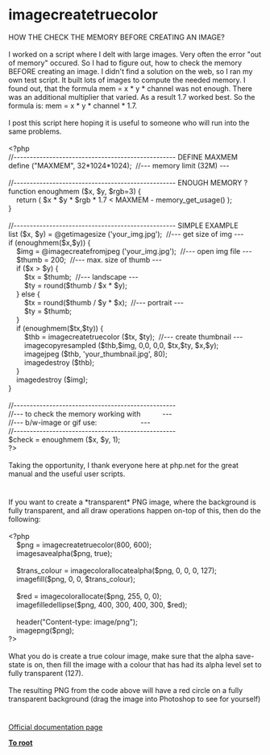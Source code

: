 # imagecreatetruecolor




<div class="phpcode"><span class="html">
HOW THE CHECK THE MEMORY BEFORE CREATING AN IMAGE?<br><br>I worked on a script where I delt with large images. Very often the error &quot;out of memory&quot; occured. So I had to figure out, how to check the memory BEFORE creating an image. I didn&apos;t find a solution on the web, so I ran my own test script. It built lots of images to compute the needed memory. I found out, that the formula mem = x * y * channel was not enough. There was an additional multiplier that varied. As a result 1.7 worked best. So the formula is: mem = x * y * channel * 1.7.<br><br>I post this script here hoping it is useful to someone who will run into the same problems.<br><br><span class="default">&lt;?php<br></span><span class="comment">//-------------------------------------------------- DEFINE MAXMEM<br></span><span class="default">define </span><span class="keyword">(</span><span class="string">&quot;MAXMEM&quot;</span><span class="keyword">, </span><span class="default">32</span><span class="keyword">*</span><span class="default">1024</span><span class="keyword">*</span><span class="default">1024</span><span class="keyword">);&#xA0; </span><span class="comment">//--- memory limit (32M) ---<br><br>//-------------------------------------------------- ENOUGH MEMORY ?<br></span><span class="keyword">function </span><span class="default">enoughmem </span><span class="keyword">(</span><span class="default">$x</span><span class="keyword">, </span><span class="default">$y</span><span class="keyword">, </span><span class="default">$rgb</span><span class="keyword">=</span><span class="default">3</span><span class="keyword">) {<br>&#xA0; &#xA0; return ( </span><span class="default">$x </span><span class="keyword">* </span><span class="default">$y </span><span class="keyword">* </span><span class="default">$rgb </span><span class="keyword">* </span><span class="default">1.7 </span><span class="keyword">&lt; </span><span class="default">MAXMEM </span><span class="keyword">- </span><span class="default">memory_get_usage</span><span class="keyword">() );<br>}<br><br></span><span class="comment">//-------------------------------------------------- SIMPLE EXAMPLE<br></span><span class="keyword">list (</span><span class="default">$x</span><span class="keyword">, </span><span class="default">$y</span><span class="keyword">) = @</span><span class="default">getimagesize </span><span class="keyword">(</span><span class="string">&apos;your_img.jpg&apos;</span><span class="keyword">);&#xA0; </span><span class="comment">//--- get size of img ---<br></span><span class="keyword">if (</span><span class="default">enoughmem</span><span class="keyword">(</span><span class="default">$x</span><span class="keyword">,</span><span class="default">$y</span><span class="keyword">)) {<br>&#xA0; &#xA0; </span><span class="default">$img </span><span class="keyword">= @</span><span class="default">imagecreatefromjpeg </span><span class="keyword">(</span><span class="string">&apos;your_img.jpg&apos;</span><span class="keyword">);&#xA0; </span><span class="comment">//--- open img file ---<br>&#xA0; &#xA0; </span><span class="default">$thumb </span><span class="keyword">= </span><span class="default">200</span><span class="keyword">;&#xA0; </span><span class="comment">//--- max. size of thumb ---<br>&#xA0; &#xA0; </span><span class="keyword">if (</span><span class="default">$x </span><span class="keyword">&gt; </span><span class="default">$y</span><span class="keyword">) {<br>&#xA0; &#xA0; &#xA0; &#xA0; </span><span class="default">$tx </span><span class="keyword">= </span><span class="default">$thumb</span><span class="keyword">;&#xA0; </span><span class="comment">//--- landscape ---<br>&#xA0; &#xA0; &#xA0; &#xA0; </span><span class="default">$ty </span><span class="keyword">= </span><span class="default">round</span><span class="keyword">(</span><span class="default">$thumb </span><span class="keyword">/ </span><span class="default">$x </span><span class="keyword">* </span><span class="default">$y</span><span class="keyword">);<br>&#xA0; &#xA0; } else {<br>&#xA0; &#xA0; &#xA0; &#xA0; </span><span class="default">$tx </span><span class="keyword">= </span><span class="default">round</span><span class="keyword">(</span><span class="default">$thumb </span><span class="keyword">/ </span><span class="default">$y </span><span class="keyword">* </span><span class="default">$x</span><span class="keyword">);&#xA0; </span><span class="comment">//--- portrait ---<br>&#xA0; &#xA0; &#xA0; &#xA0; </span><span class="default">$ty </span><span class="keyword">= </span><span class="default">$thumb</span><span class="keyword">;<br>&#xA0; &#xA0; }<br>&#xA0; &#xA0; if (</span><span class="default">enoughmem</span><span class="keyword">(</span><span class="default">$tx</span><span class="keyword">,</span><span class="default">$ty</span><span class="keyword">)) {<br>&#xA0; &#xA0; &#xA0; &#xA0; </span><span class="default">$thb </span><span class="keyword">= </span><span class="default">imagecreatetruecolor </span><span class="keyword">(</span><span class="default">$tx</span><span class="keyword">, </span><span class="default">$ty</span><span class="keyword">);&#xA0; </span><span class="comment">//--- create thumbnail ---<br>&#xA0; &#xA0; &#xA0; &#xA0; </span><span class="default">imagecopyresampled </span><span class="keyword">(</span><span class="default">$thb</span><span class="keyword">,</span><span class="default">$img</span><span class="keyword">, </span><span class="default">0</span><span class="keyword">,</span><span class="default">0</span><span class="keyword">, </span><span class="default">0</span><span class="keyword">,</span><span class="default">0</span><span class="keyword">, </span><span class="default">$tx</span><span class="keyword">,</span><span class="default">$ty</span><span class="keyword">, </span><span class="default">$x</span><span class="keyword">,</span><span class="default">$y</span><span class="keyword">);<br>&#xA0; &#xA0; &#xA0; &#xA0; </span><span class="default">imagejpeg </span><span class="keyword">(</span><span class="default">$thb</span><span class="keyword">, </span><span class="string">&apos;your_thumbnail.jpg&apos;</span><span class="keyword">, </span><span class="default">80</span><span class="keyword">);<br>&#xA0; &#xA0; &#xA0; &#xA0; </span><span class="default">imagedestroy </span><span class="keyword">(</span><span class="default">$thb</span><span class="keyword">);<br>&#xA0; &#xA0; }<br>&#xA0; &#xA0; </span><span class="default">imagedestroy </span><span class="keyword">(</span><span class="default">$img</span><span class="keyword">);<br>}<br><br></span><span class="comment">//--------------------------------------------------<br>//--- to check the memory working with&#xA0; &#xA0; &#xA0; &#xA0; &#xA0;&#xA0; ---<br>//--- b/w-image or gif use:&#xA0; &#xA0; &#xA0; &#xA0; &#xA0; &#xA0; &#xA0; &#xA0; &#xA0; &#xA0; &#xA0; ---<br>//--------------------------------------------------<br></span><span class="default">$check </span><span class="keyword">= </span><span class="default">enoughmem </span><span class="keyword">(</span><span class="default">$x</span><span class="keyword">, </span><span class="default">$y</span><span class="keyword">, </span><span class="default">1</span><span class="keyword">);<br></span><span class="default">?&gt;<br></span><br>Taking the opportunity, I thank everyone here at php.net for the great manual and the useful user scripts.</span>
</div>
  

#


<div class="phpcode"><span class="html">
If you want to create a *transparent* PNG image, where the background is fully transparent, and all draw operations happen on-top of this, then do the following:<br><br><span class="default">&lt;?php<br>&#xA0; &#xA0; $png </span><span class="keyword">= </span><span class="default">imagecreatetruecolor</span><span class="keyword">(</span><span class="default">800</span><span class="keyword">, </span><span class="default">600</span><span class="keyword">);<br>&#xA0; &#xA0; </span><span class="default">imagesavealpha</span><span class="keyword">(</span><span class="default">$png</span><span class="keyword">, </span><span class="default">true</span><span class="keyword">);<br><br>&#xA0; &#xA0; </span><span class="default">$trans_colour </span><span class="keyword">= </span><span class="default">imagecolorallocatealpha</span><span class="keyword">(</span><span class="default">$png</span><span class="keyword">, </span><span class="default">0</span><span class="keyword">, </span><span class="default">0</span><span class="keyword">, </span><span class="default">0</span><span class="keyword">, </span><span class="default">127</span><span class="keyword">);<br>&#xA0; &#xA0; </span><span class="default">imagefill</span><span class="keyword">(</span><span class="default">$png</span><span class="keyword">, </span><span class="default">0</span><span class="keyword">, </span><span class="default">0</span><span class="keyword">, </span><span class="default">$trans_colour</span><span class="keyword">);<br>&#xA0; &#xA0; <br>&#xA0; &#xA0; </span><span class="default">$red </span><span class="keyword">= </span><span class="default">imagecolorallocate</span><span class="keyword">(</span><span class="default">$png</span><span class="keyword">, </span><span class="default">255</span><span class="keyword">, </span><span class="default">0</span><span class="keyword">, </span><span class="default">0</span><span class="keyword">);<br>&#xA0; &#xA0; </span><span class="default">imagefilledellipse</span><span class="keyword">(</span><span class="default">$png</span><span class="keyword">, </span><span class="default">400</span><span class="keyword">, </span><span class="default">300</span><span class="keyword">, </span><span class="default">400</span><span class="keyword">, </span><span class="default">300</span><span class="keyword">, </span><span class="default">$red</span><span class="keyword">);<br>&#xA0; &#xA0; <br>&#xA0; &#xA0; </span><span class="default">header</span><span class="keyword">(</span><span class="string">&quot;Content-type: image/png&quot;</span><span class="keyword">);<br>&#xA0; &#xA0; </span><span class="default">imagepng</span><span class="keyword">(</span><span class="default">$png</span><span class="keyword">);<br></span><span class="default">?&gt;<br></span><br>What you do is create a true colour image, make sure that the alpha save-state is on, then fill the image with a colour that has had its alpha level set to fully transparent (127).<br><br>The resulting PNG from the code above will have a red circle on a fully transparent background (drag the image into Photoshop to see for yourself)</span>
</div>
  

#

[Official documentation page](https://www.php.net/manual/en/function.imagecreatetruecolor.php)

**[To root](/README.md)**